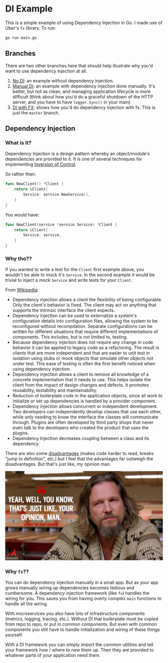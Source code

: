 # DI Example

This is a simple example of using Dependency Injection in Go. I made use of
Uber's `fx` library. To run:

```bash
go run main.go
```

## Branches

There are two other branches here that should help illustrate why you'd want to
use dependency injection at all.

1. [No DI](https://github.com/CrowderSoup/di-example/tree/no-di): an example
   without dependency injection.
2. [Manual DI](https://github.com/CrowderSoup/di-example/tree/manual-di): an
   example with dependency injection done manually. It's better, but not as
   clean, and managing application lifecycle is more difficult (think about how
   you'd do a graceful shutdown of the HTTP server, and you have to have
   `logger.Sync()` in your main)
3. [DI with FX](https://github.com/CrowderSoup/di-example/tree/master): shows
   how you'd do dependency injection with fx. This is just the `master` branch.

## Dependency Injection

### What is it?

Dependency Injection is a design pattern whereby an object/module's dependencies
are provided to it. It is one of several techniques for implementing [Inversion
of Control](https://en.wikipedia.org/wiki/Inversion_of_control).

So rather than:

```go 
func NewClient() *Client {
    return &Client{
        Service: service.NewService(),
    }
}
```

You would have:

```go 
func NewClient(service *service.Service) *Client {
    return &Client{
        Service: service,
    }
}
```

### Why tho??

If you wanted to write a test for the `Client` first example above, you
wouldn't be able to mock it's `Service`. In the second example it would be
trivial to inject a mock `Service` and write tests for your `Client`.

From [Wikipedia](https://en.wikipedia.org/wiki/Dependency_injection#Advantages):

- Dependency injection allows a client the flexibility of being configurable. 
  Only the client's behavior is fixed. The client may act on anything that 
  supports the intrinsic interface the client expects.
- Dependency injection can be used to externalize a system's configuration 
  details into configuration files, allowing the system to be reconfigured 
  without recompilation. Separate configurations can be written for different 
  situations that require different implementations of components. This 
  includes, but is not limited to, testing.
- Because dependency injection does not require any change in code behavior it 
  can be applied to legacy code as a refactoring. The result is clients that are 
  more independent and that are easier to unit test in isolation using stubs or 
  mock objects that simulate other objects not under test. This ease of testing 
  is often the first benefit noticed when using dependency injection.
- Dependency injection allows a client to remove all knowledge of a concrete 
  implementation that it needs to use. This helps isolate the client from the 
  impact of design changes and defects. It promotes reusability, testability and 
  maintainability.
- Reduction of boilerplate code in the application objects, since all work to 
  initialize or set up dependencies is handled by a provider component.
- Dependency injection allows concurrent or independent development. Two 
  developers can independently develop classes that use each other, while only 
  needing to know the interface the classes will communicate through. Plugins 
  are often developed by third party shops that never even talk to the developers 
  who created the product that uses the plugins.
- Dependency Injection decreases coupling between a class and its dependency.

There are also some [disadvantages](https://en.wikipedia.org/wiki/Dependency_injection#Disadvantages)
(makes code harder to read, breaks "jump to definition", etc.) but I feel that 
the advantages far outweigh the disadvantages. But that's just like, my opinion 
man.

![Opinion](./opinion.jpeg)

### Why `fx`??

You can do dependency injection manually in a small app. But as your app grows
manually wiring up dependencies becomes tedious and cumbersome. A dependency
injection framework (like `fx`) handles the wiring for you. This saves you from
having overly complex `main` functions to handle all the wiring.

With microservices you also have lots of infrastructure components (metrics, 
logging, tracing, etc.). Without DI that boilerplate must be copied from repo to 
repo, or put in common components. But even with common components you still 
have to handle initialization and wiring of these things yourself.

With a DI framework you can simply import the common utilities and tell your
framework how / where to new them up. Then they are provided to whatever parts
of your application need them.
